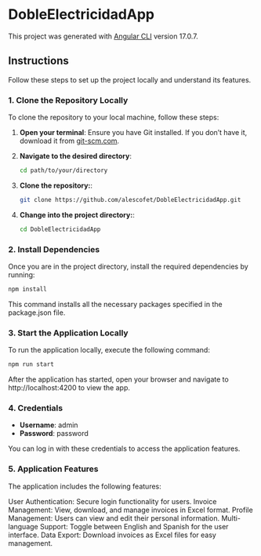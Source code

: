 # DobleElectricidadApp

This project was generated with [Angular CLI](https://github.com/angular/angular-cli) version 17.0.7.

## Instructions

Follow these steps to set up the project locally and understand its features.

### 1. Clone the Repository Locally

To clone the repository to your local machine, follow these steps:

1. **Open your terminal**: Ensure you have Git installed. If you don’t have it, download it from [git-scm.com](https://git-scm.com/).

2. **Navigate to the desired directory**:
   ```bash
   cd path/to/your/directory
   ```

3. **Clone the repository:**:
   ```bash
   git clone https://github.com/alescofet/DobleElectricidadApp.git
   ```

4. **Change into the project directory:**:
   ```bash
   cd DobleElectricidadApp
   ```

### 2. Install Dependencies

Once you are in the project directory, install the required dependencies by running:
   ```bash
   npm install
   ```
This command installs all the necessary packages specified in the package.json file.

### 3. Start the Application Locally

To run the application locally, execute the following command:
   ```bash
   npm run start
   ```

After the application has started, open your browser and navigate to http://localhost:4200 to view the app.

### 4. Credentials

- **Username**: admin
- **Password**: password

You can log in with these credentials to access the application features.

### 5. Application Features
The application includes the following features:

User Authentication: Secure login functionality for users.
Invoice Management: View, download, and manage invoices in Excel format.
Profile Management: Users can view and edit their personal information.
Multi-language Support: Toggle between English and Spanish for the user interface.
Data Export: Download invoices as Excel files for easy management.
